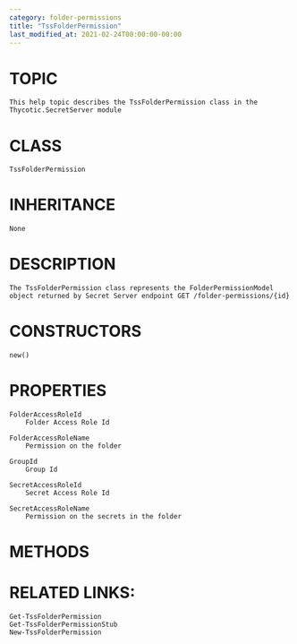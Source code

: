 ```yaml
---
category: folder-permissions
title: "TssFolderPermission"
last_modified_at: 2021-02-24T00:00:00-00:00
---
```


# TOPIC
    This help topic describes the TssFolderPermission class in the Thycotic.SecretServer module

# CLASS
    TssFolderPermission

# INHERITANCE
    None

# DESCRIPTION
    The TssFolderPermission class represents the FolderPermissionModel object returned by Secret Server endpoint GET /folder-permissions/{id}

# CONSTRUCTORS
    new()

# PROPERTIES
    FolderAccessRoleId
        Folder Access Role Id

    FolderAccessRoleName
        Permission on the folder

    GroupId
        Group Id

    SecretAccessRoleId
        Secret Access Role Id

    SecretAccessRoleName
        Permission on the secrets in the folder

# METHODS

# RELATED LINKS:
    Get-TssFolderPermission
    Get-TssFolderPermissionStub
    New-TssFolderPermission